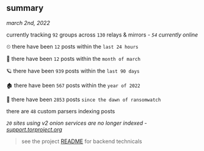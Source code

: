 
## summary
_march 2nd, 2022_

currently tracking `92` groups across `130` relays & mirrors - _`54` currently online_

⏲ there have been `12` posts within the `last 24 hours`

🦈 there have been `12` posts within the `month of march`

🪐 there have been `939` posts within the `last 90 days`

🏚 there have been `567` posts within the `year of 2022`

🦕 there have been `2853` posts `since the dawn of ransomwatch`

there are `48` custom parsers indexing posts

_`20` sites using v2 onion services are no longer indexed - [support.torproject.org](https://support.torproject.org/onionservices/v2-deprecation/)_

> see the project [README](https://github.com/thetanz/ransomwatch#ransomwatch--) for backend technicals
